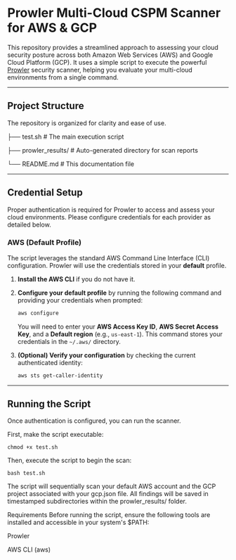 # Prowler Multi-Cloud CSPM Scanner for AWS & GCP

This repository provides a streamlined approach to assessing your cloud security posture across both Amazon Web Services (AWS) and Google Cloud Platform (GCP). It uses a simple script to execute the powerful [Prowler](https://github.com/prowler-cloud/prowler) security scanner, helping you evaluate your multi-cloud environments from a single command.

---

## Project Structure

The repository is organized for clarity and ease of use.

├── test.sh    # The main execution script

├── prowler_results/          # Auto-generated directory for scan reports

└── README.md                 # This documentation file


---

## Credential Setup

Proper authentication is required for Prowler to access and assess your cloud environments. Please configure credentials for each provider as detailed below.

### AWS (Default Profile)

The script leverages the standard AWS Command Line Interface (CLI) configuration. Prowler will use the credentials stored in your **default** profile.

1.  **Install the AWS CLI** if you do not have it.

2.  **Configure your default profile** by running the following command and providing your credentials when prompted:
    ```bash
    aws configure
    ```
    You will need to enter your **AWS Access Key ID**, **AWS Secret Access Key**, and a **Default region** (e.g., `us-east-1`). This command stores your credentials in the `~/.aws/` directory.

3.  **(Optional) Verify your configuration** by checking the current authenticated identity:
    ```bash
    aws sts get-caller-identity
    ```

---

## Running the Script

Once authentication is configured, you can run the scanner.

First, make the script executable:
```
chmod +x test.sh
```
Then, execute the script to begin the scan:
```
bash test.sh
```

The script will sequentially scan your default AWS account and the GCP project associated with your gcp.json file. All findings will be saved in timestamped subdirectories within the prowler_results/ folder.

Requirements
Before running the script, ensure the following tools are installed and accessible in your system's $PATH:

Prowler

AWS CLI (aws)
